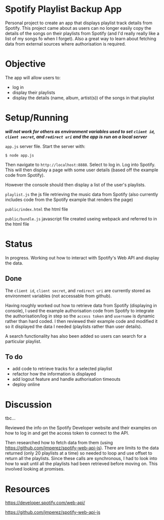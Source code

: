 # Spotify Playlist Backup App
Personal project to create an app that displays playlist track details from Spotify. This project came about as users can no longer easily copy the details of the songs on their playlists from Spotify (and I'd really really like a list of my songs fo when I forget). Also a great way to learn about fetching data from external sources where authorisation is required.

# Objective

The app will allow users to: 
* log in
* display their playlists
* display the details (name, album, artist(s)) of the songs in that playlist

# Setup/Running

***will not work for others as environment variables used to set `client id`, `client secret`, and `redirect uri` and the app is run on a local server***


`app.js` server file. Start the server with:

```
$ node app.js
```

Then navigate to `http://localhost:8888`. Select to log in. Log into Spotify. This will then display a page with some user details (based off the example code from Spotify).

However the console should then display a list of the user's playlists.

`playlist.js` the js file retrieving the music data from Spotify (also currently includes code from the Spotify example that renders the page) 

`public/index.html` the html file

`public/bundle.js` javascript file created useing webpack and referred to in the html file


# Status

In progress. Working out how to interact with Spotify's Web API and display the data.

## Done

The `client id`, `client secret`, and `redirect uri` are currently stored as environment variables (not accessable from github).

Having roughly worked out how to retrieve data from Spotify (displaying in console), I used the example authorisation code from Spotify to integrate the authorisation/log in step so the `access token` and `username` is dynamic rather than hard coded. I then reviewed their example code and modified it so it displayed the data I needed (playlists rather than user details).

A search functionality has also been added so users can search for a particular playlist.

## To do

* add code to retrieve tracks for a selected playlist
* refactor how the information is displayed
* add logout feature and handle authorisation timeouts
* deploy online

# Discussion

tbc...

Reviewed the info on the Spotify Developer website and their examples on how to log in and get the access token to connect to the API.

Then researched how to fetch data from them (using https://github.com/jmperez/spotify-web-api-js). There are limits to the data returned (only 20 playlists at a time) so needed to loop and use offset to return all the playlists. Since these calls are synchronous, I had to look into how to wait until all the playlists had been retrieved before moving on. This involved looking at promises.


# Resources
https://developer.spotify.com/web-api/

https://github.com/jmperez/spotify-web-api-js